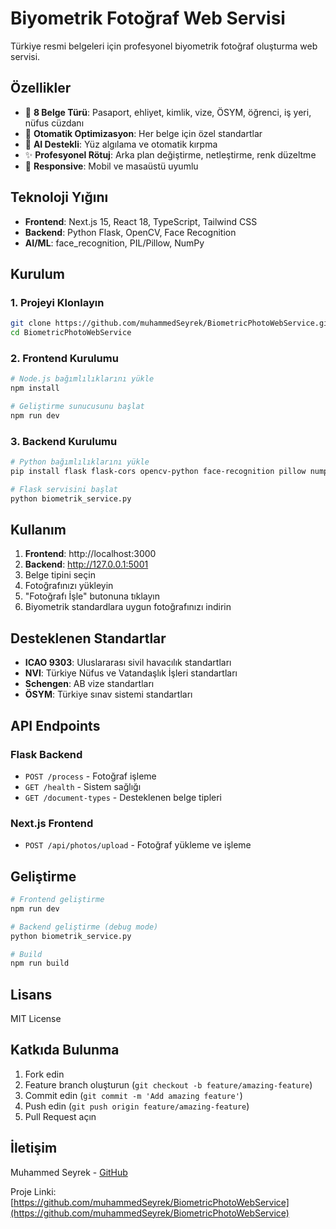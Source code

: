 # Biyometrik Fotoğraf Web Servisi

Türkiye resmi belgeleri için profesyonel biyometrik fotoğraf oluşturma web servisi.

## Özellikler

- 🛂 **8 Belge Türü**: Pasaport, ehliyet, kimlik, vize, ÖSYM, öğrenci, iş yeri, nüfus cüzdanı
- 🎯 **Otomatik Optimizasyon**: Her belge için özel standartlar
- 🤖 **AI Destekli**: Yüz algılama ve otomatik kırpma
- ✨ **Profesyonel Rötuj**: Arka plan değiştirme, netleştirme, renk düzeltme
- 📱 **Responsive**: Mobil ve masaüstü uyumlu

## Teknoloji Yığını

- **Frontend**: Next.js 15, React 18, TypeScript, Tailwind CSS
- **Backend**: Python Flask, OpenCV, Face Recognition
- **AI/ML**: face_recognition, PIL/Pillow, NumPy

## Kurulum

### 1. Projeyi Klonlayın
```bash
git clone https://github.com/muhammedSeyrek/BiometricPhotoWebService.git
cd BiometricPhotoWebService
```

### 2. Frontend Kurulumu
```bash
# Node.js bağımlılıklarını yükle
npm install

# Geliştirme sunucusunu başlat
npm run dev
```

### 3. Backend Kurulumu
```bash
# Python bağımlılıklarını yükle
pip install flask flask-cors opencv-python face-recognition pillow numpy

# Flask servisini başlat
python biometrik_service.py
```

## Kullanım

1. **Frontend**: http://localhost:3000
2. **Backend**: http://127.0.0.1:5001
3. Belge tipini seçin
4. Fotoğrafınızı yükleyin
5. "Fotoğrafı İşle" butonuna tıklayın
6. Biyometrik standardlara uygun fotoğrafınızı indirin

## Desteklenen Standartlar

- **ICAO 9303**: Uluslararası sivil havacılık standartları
- **NVI**: Türkiye Nüfus ve Vatandaşlık İşleri standartları
- **Schengen**: AB vize standartları
- **ÖSYM**: Türkiye sınav sistemi standartları

## API Endpoints

### Flask Backend
- `POST /process` - Fotoğraf işleme
- `GET /health` - Sistem sağlığı
- `GET /document-types` - Desteklenen belge tipleri

### Next.js Frontend
- `POST /api/photos/upload` - Fotoğraf yükleme ve işleme

## Geliştirme

```bash
# Frontend geliştirme
npm run dev

# Backend geliştirme (debug mode)
python biometrik_service.py

# Build
npm run build
```

## Lisans

MIT License

## Katkıda Bulunma

1. Fork edin
2. Feature branch oluşturun (`git checkout -b feature/amazing-feature`)
3. Commit edin (`git commit -m 'Add amazing feature'`)
4. Push edin (`git push origin feature/amazing-feature`)
5. Pull Request açın

## İletişim

Muhammed Seyrek - [GitHub](https://github.com/muhammedSeyrek)

Proje Linki: [https://github.com/muhammedSeyrek/BiometricPhotoWebService](https://github.com/muhammedSeyrek/BiometricPhotoWebService)